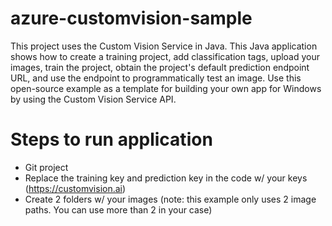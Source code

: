 # azure-customvision-sample

This project uses the Custom Vision Service in Java. This Java application shows how to create a training project, add classification tags, upload your images, train the project, obtain the project's default prediction endpoint URL, and use the endpoint to programmatically test an image. Use this open-source example as a template for building your own app for Windows by using the Custom Vision Service API.


# Steps to run application
- Git project
- Replace the training key and prediction key in the code w/ your keys (https://customvision.ai)
- Create 2 folders w/ your images (note: this example only uses 2 image paths.  You can use more than 2 in your case)


